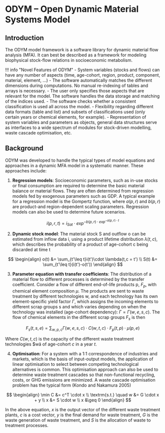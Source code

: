 # ODYM – Open Dynamic Material Systems Model

## Introduction

The ODYM model framework is a software library for dynamic material flow analysis (MFA). It can best be described as a framework for modeling biophysical stock-flow relations in socioeconomic metabolism. 

!!! info "Novel Features of ODYM"
    - System variables (stocks and flows) can have any number of aspects (time, age-cohort, region, product, component, material, element, …)
    - The software automatically matches the different dimensions during computations. No manual re-indexing of tables and arrays is necessary. 
    - The user only specifies those aspects that are relevant for the model. The software handles the data storage and matching of the indices used.
    - The software checks whether a consistent classification is used all across the model.
    - Flexibility regarding different data formats (table and list) and subsets of classifications used (only certain years or chemical elements, for example).
    - Representation of system variables and parameters as objects, general data structures serve as interfaces to a wide spectrum of modules for stock-driven modelling, waste cascade optimisation, etc.

## Background

ODYM was developed to handle the typical types of model equations and approaches in a dynamic MFA model in a systematic manner. 
These approaches include:

1. **Regression models**: Socioeconomic parameters, such as in-use stocks or final consumption are required to determine the basic material balance or material flows. They are often determined from regression models fed by exogenous parameters such as GDP. A typical example for a regression model is the Gompertz function, where $a(p,r)$ and $b(p,r)$ are product-and region-dependent scaling parameters. Regression models can also be used to determine future scenarios.

$$
\begin{equation}
i(p,r,t) = i_{Sat}\cdot exp^{-b(p,r)\cdot exp^{-a(p,r)\cdot t}}
\end{equation}
$$
     
2. **Dynamic stock model**: The material stock S and outflow o can be estimated from inflow data i, using a product lifetime distribution $\lambda(t,c)$, which describes the probability of a product of age-cohort c being discarded at time t 

$$
\begin{align}
o(t) &= \sum_{t'\leq t}i(t')\cdot \lambda(t,c = t') \\
S(t) &= \sum_{t'\leq t}(i(t')-o(t'))
\end{align}
$$

3. **Parameter equation with transfer coefficients**: The distribution of a material flow to different processes is determined by the transfer coefficient. Consider a flow of different end-of-life products p, $F_p$, with chemical element composition $\mu$. The products are sent to waste treatment by different technologies w, and each technology has its own element-specific yield factor $\Gamma$, which assigns the incoming elements to different scrap groups s and which varies depending on when the technology was installed (age-cohort dependency): $\Gamma = \Gamma(w,e,s,c)$. The flow of chemical elements in the different scrap groups $F_s$ is then

$$
\begin{equation}
F_s(t,s,e) = \sum_{w,p,c}\Gamma(w,e,s,c)\cdot C(w,t,c)\cdot F_p(t,p)\cdot \mu(p,e)
\end{equation}
$$

Where $C(w,t,c)$ is the capacity of the different waste treatment technologies $wä of age-cohort $c$ in a year $t$.

4. **Optimisation**: For a system with a 1:1 correspondence of industries and markets, which is the basis of input-output models, the application of linear optimisation to select between competing technological alternatives is common. This optimisation approach can also be used to determine waste treatment cascades so that non-functional recycling, costs, or GHG emissions are minimized. A waste cascade optimisation problem has the typical form (Kondo and Nakamura 2005)
	
$$
\begin{align}
\min C &= c^T \cdot x \\
\textrm{s.t.} \quad w &= G \cdot x + y \\
x &= S \cdot w \\
x &\geq 0
\end{align}
$$
	
In the above equation, $x$ is the output vector of the different waste treatment plants, $c$ is a cost vector, $y$ is the final demand for waste treatment, $G$ is the waste generation of waste treatment, and $S$ is the allocation of waste to treatment processes.
